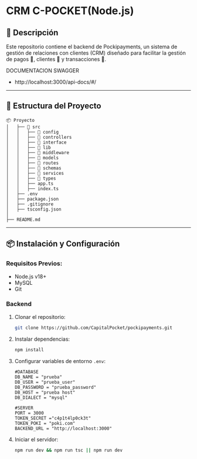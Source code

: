 # CRM C-POCKET(Node.js)

## 📌 Descripción
Este repositorio contiene el backend de Pockipayments, un sistema de gestión de relaciones con clientes (CRM) diseñado para facilitar la gestión de pagos 💸, clientes 👥 y transacciones 🔄. 



DOCUMENTACION SWAGGER
- http://localhost:3000/api-docs/#/

---

## 📂 Estructura del Proyecto

```
📦 Proyecto
│   ├── 📁 src
│   │   ├── 📁 config
│   │   ├── 📁 controllers
│   │   ├── 📁 interface
│   │   ├── 📁 lib
│   │   ├── 📁 middleware
│   │   ├── 📁 models
│   │   ├── 📁 routes
│   │   ├── 📁 schemas
│   │   ├── 📁 services
│   │   ├── 📁 types
│   │   ├── app.ts
│   │   ├── index.ts
│   ├── .env
│   ├── package.json
│   ├── .gitignore
│   ├── tsconfig.json
│
├── README.md
```

---

## 📦 Instalación y Configuración

### **Requisitos Previos:**

- Node.js v18+
- MySQL
- Git

### **Backend**

1. Clonar el repositorio:
   ```bash
   git clone https://github.com/CapitalPocket/pockipayments.git
   ```
2. Instalar dependencias:
   ```bash
   npm install
   ```
3. Configurar variables de entorno `.env`:
   ```env
   #DATABASE
   DB_NAME = "prueba"
   DB_USER = "prueba_user"
   DB_PASSWORD = "prueba_password"
   DB_HOST = "prueba host"
   DB_DIALECT = "mysql"

   #SERVER
   PORT = 3000
   TOKEN_SECRET ="c4p1t4lp0ck3t"
   TOKEN_POKI = "poki.com"
   BACKEND_URL = "http://localhost:3000"
   ```
4. Iniciar el servidor:
   ```bash
   npm run dev && npm run tsc || npm run dev
   ```



